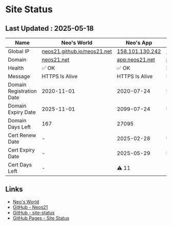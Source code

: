 # Site Status


## Last Updated : 2025-05-18

| Name | Neo's World | Neo's App | Zarigani Cat | Favoriya | Favoriya OSS |
|------|---|---|---|---|---|
| Global IP                | [neos21.github.io/neos21.net](http://neos21.github.io/neos21.net/) | [158.101.130.242](http://158.101.130.242/) | [158.101.130.242](http://158.101.130.242/) | [140.238.56.203](http://140.238.56.203/) | [140.238.56.203](http://140.238.56.203/) |
| Domain                   | [neos21.net](https://neos21.net/) | [app.neos21.net](https://app.neos21.net/) | [nnkp.neos21.net](https://nnkp.neos21.net/) | [favoriya.neos21.net](https://favoriya.neos21.net/) | [oss.favoriya.neos21.net](https://oss.favoriya.neos21.net/) |
| Health                   | ✅ OK | ✅ OK | ❌ Error | ❌ Error | ❌ Error |
| Message                  | HTTPS Is Alive | HTTPS Is Alive | Site May Be Down | Site May Be Down | Site May Be Down |
| Domain Registration Date | 2020-11-01 | 2020-07-24 | UNKNOWN | UNKNOWN | UNKNOWN |
| Domain Expiry Date       | 2025-11-01 | 2099-07-24 | UNKNOWN | UNKNOWN | UNKNOWN |
| Domain Days Left         | 167 | 27095 | - | - | - |
| Cert Renew Date          | - | 2025-02-28 | UNKNOWN | UNKNOWN | UNKNOWN |
| Cert Expiry Date         | - | 2025-05-29 | UNKNOWN | UNKNOWN | UNKNOWN |
| Cert Days Left           | - | ⚠️ 11 | - | - | - |


## Links

- [Neo's World](https://neos21.net/)
- [GitHub - Neos21](https://github.com/Neos21/)
- [GitHub - site-status](https://github.com/Neos21/site-status)
- [GitHub Pages - Site Status](https://neos21.github.io/site-status/)
